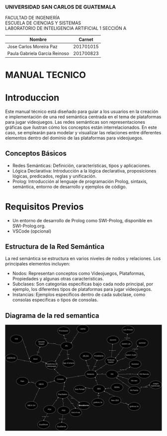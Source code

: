 ### UNIVERSIDAD SAN CARLOS DE GUATEMALA
FACULTAD DE INGENIERÍA  
ESCUELA DE CIENCIAS Y SISTEMAS  
LABORATORIO DE INTELIGENCIA ARTIFICIAL 1
SECCIÓN A

|  Nombre | Carnet  |
| ------------ | ------------ |
| Jose Carlos Moreira Paz | 201701015 |
| Paula Gabriela García Reinoso | 201700823 |

# MANUAL TECNICO

# Introduccion 
Este manual técnico está diseñado para guiar a los usuarios en la creación e implementación de una red semántica centrada en el tema de plataformas para jugar videojuegos. Las redes semánticas son representaciones gráficas que ilustran cómo los conceptos están interrelacionados. En este caso, se emplearán para modelar y visualizar las relaciones entre diferentes elementos dentro del dominio de las plataformas para videojuegos.

##  Conceptos Básicos

- Redes Semánticas: Definición, características, tipos y aplicaciones.
- Lógica Declarativa: Introducción a la lógica declarativa, proposiciones lógicas, predicados, reglas y unificación.
- Prolog: Introducción al lenguaje de programación Prolog,  sintaxis, semántica, entorno de desarrollo y ejemplos de código.

# Requisitos Previos
-  Un entorno de desarrollo de Prolog como SWI-Prolog, disponible en SWI-Prolog.org.
- VSCode (opcional)

## Estructura de la Red Semántica
La red semántica se estructura en varios niveles de nodos y relaciones. Los principales elementos incluyen:

- Nodos: Representan conceptos como Videojuegos, Plataformas, Propiedades y algunas otras caracteristicas.
- Subclases: Son categorías específicas bajo cada nodo principal, por ejemplo, los diferentes tipos de plataformas para jugar videojuegos.
- Instancias: Ejemplos específicos dentro de cada subclase, como consolas especificas o tipos de consolas.
## Diagrama de la red semantica 
![diagrama](img/Redsemantica_2.jpg) 
